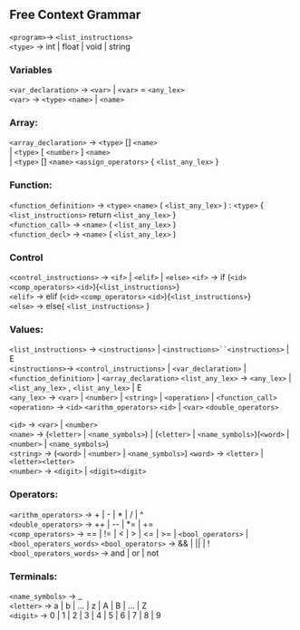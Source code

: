 ## Free Context Grammar
`<program>`→ `<list_instructions>`  
`<type>` → int | float | void | string

### Variables
`<var_declaration>` → `<var>` | `<var>` = `<any_lex>`  
`<var>` → `<type>` `<name>` | `<name>`  


### Array:
`<array_declaration>` → `<type>` [] `<name>`  
       | `<type>` [ `<number>` ] `<name>`  
       | `<type>` [] `<name>` `<assign_operators>` { `<list_any_lex>` }   

### Function:
`<function_definition>` → `<type>`  `<name>` ( `<list_any_lex>` ) : `<type>` { `<list_instructions>` return `<list_any_lex>` }  
`<function_call>` → `<name>` ( `<list_any_lex>` )  
`<function_decl>` → `<name>` ( `<list_any_lex>` )  

### Control
`<control_instructions>` → `<if>` | `<elif>` | `<else>` 
`<if>` → if (`<id>` `<comp_operators>` `<id>`){`<list_instructions>`}  
`<elif>` → elif (`<id>` `<comp_operators>` `<id>`){`<list_instructions>`}  
`<else>` → else{ `<list_instructions>` }  

### Values:
`<list_instructions>` → `<instructions>` | `<instructions>``<instructions>` | E  
`<instructions>`→ `<control_instructions>` | `<var_declaration>` | `<function_definition>` | `<array_declaration>`
`<list_any_lex>` → `<any_lex>` | `<list_any_lex>` , `<list_any_lex>` | E  
`<any_lex>` → `<var>` | `<number>` | `<string>` | `<operation>` | `<function_call>` 
`<operation>` → `<id>` `<arithm_operators>` `<id>` | `<var>` `<double_operators>` 

`<id>` → `<var>` | `<number>`   
`<name>` → (`<letter>` | `<name_symbols>`) | (`<letter>` | `<name_symbols>`)(`<word>` | `<number>` | `<name_symbols>`)  
`<string>` → (`<word>` | `<number>` | `<name_symbols>`)
`<word>` → `<letter>` | `<letter><letter>`  
`<number>` → `<digit>` | `<digit><digit>`   

### Operators:
`<arithm_operators>` → + | - | * | / | ^  
`<double_operators>` → ++ | -- | *= | +=  
`<comp_operators>` → == | != | < | > | <= | >=  | `<bool_operators>` | `<bool_operators_words>`
`<bool_operators>` → && | || | !  
`<bool_operators_words>` → and | or | not  

### Terminals:
`<name_symbols>` →  _   
`<letter>` → a | b | ... | z | A | B | ... | Z  
`<digit>` → 0 | 1 | 2 | 3 | 4 | 5 | 6 | 7 | 8 | 9   

